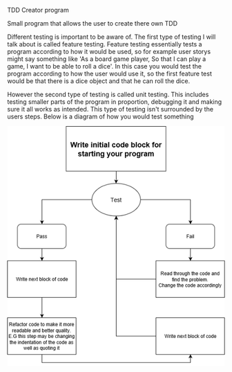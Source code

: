 TDD Creator program

Small program that allows the user to create there own TDD

Different testing is important to be aware of. 
The first type of testing I will talk about is called feature testing. Feature testing essentially tests a program according to how it would be used, so for example user storys might say something like 'As a board game player, So that I can play a game, I want to be able to roll a dice'. In this case you would test the program according to how the user would use it, so the first feature test would be that there is a dice object and that he can roll the dice.

However the second type of testing is called unit testing. This includes testing smaller parts of the program in proportion, debugging it and making sure it all works as intended. This type of testing isn't surrounded by the users steps.
Below is a diagram of how you would test something


![Diagram](./Diagram.png)
